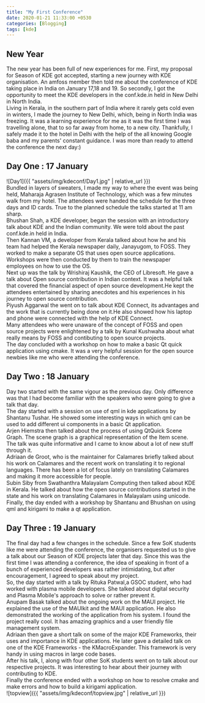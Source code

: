 ```yaml
---
title: "My First Conference"
date: 2020-01-21 11:33:00 +0530
categories: [Blogging]
tags: [kde]
---
```

## New Year
The new year has been full of new experiences for me. First, my proposal for Season of KDE got accepted, starting a new journey with KDE organisation. An amfoss member then told me about the conference of KDE taking place in India on January 17,18 and 19. So secondly, I got the opportunity to meet the KDE developers in the conf.kde.in held in New Delhi in North India.
<br>
Living in Kerala, in the southern part of India where it rarely gets cold even in winters, I made the journey to New Delhi, which, being in North India was freezing. It was a learning experience for me as it was the first time I was travelling alone, that to so far away from home, to a new city. Thankfully, I safely made it to the hotel in Delhi with the help of the all knowing Google baba and my parents' constant guidance. I was more than ready to attend the conference the next day:)

## Day One : 17 January
![Day1]({{ "assets/img/kdeconf/Day1.jpg" | relative_url }})
<br>
Bundled in layers of sweaters, I made my way to where the event was being held, Maharaja Agrasen Institute of Technology, which was a few minutes walk from my hotel. The attendees were handed the schedule for the three days and ID cards.
True to the planned schedule the talks started at 11 am sharp.
<br>
Bhushan Shah, a KDE developer, began the session with an introductory talk about KDE and the Indian community. We were told about the past conf.kde.in held in India. 
<br>
Then Kannan VM, a developer from Kerala talked about how he and his team had helped the Kerala newspaper daily, Janayugom, to FOSS. They worked to make a separate OS that uses open source applications. Workshops were then conducted by them to train the newspaper employees on how to use the OS.
<br>
Next up was the talk by Wrishiraj Kaushik, the CEO of Libresoft. He gave a talk about Open source contribution in Indian context. It was a helpful talk that covered the financial aspect of open source development.He kept the attendees entertained by sharing anecdotes and his experiences in his journey to open source contribution.
<br>
Piyush Aggarwal the went on to talk about KDE Connect, its advantages and the work that is currently being done on it.He also showed how his laptop and phone were connected with the help of KDE Connect.<br>
Many attendees who were unaware of the concept of FOSS and open source projects were enlightened by a talk by Kunal Kushwaha about what really means by FOSS and contibuting to open source projects.<br> 
The day concluded with a workshop on how to make a basic Qt quick application using cmake. It was a very helpful session for the open source newbies like me who were attending the conference.

## Day Two : 18 January
Day two started with the same vigour as the previous day. Only difference was that I had become familiar with the speakers who were going to give a talk that day.<br>
The day started with a session on use of qml in kde applications by Shantanu Tushar. He showed some interesting ways in which qml can be used to add different ui components in a basic Qt application.<br>
Arjen Hiemstra then talked about the process of using QtQuick Scene Graph. The scene graph is a graphical representation of the Item scene. The talk was quite informative and I came to know about a lot of new stuff through it.<br>
Adriaan de Groot, who is the maintainer for Calamares briefly talked about his work on Calamares and the recent work on translating it to regional languages. There has been a lot of focus lately on translating Calamares and making it more accessible for people.<br>
Subin Siby from Swathanthra Malayalam Computing then talked about KDE in Kerala. He talked about how the open source contributions started in the state and his work on translating Calamares in Malayalam using unicode.<br>
Finally, the day ended with a workshop by Shantanu and Bhushan on using qml and kirigami to make a qt application.
## Day Three : 19 January
The final day had a few changes in the schedule. Since a few SoK students like me were attending the conference, the organisers requested us to give a talk about our Season of KDE projects later that day. Since this was the first time I was attending a conference, the idea of speaking in front of a bunch of experienced developers was rather intimidating, but after encouragement, I agreed to speak about my project.<br>
So, the day started with a talk by Rituka Patwal,a GSOC student, who had worked with plasma mobile developers. She talked about digital security and Plasma Mobile's approach to solve or rather prevent it. <br>
Anupam Basak talked about the ongoing work on the MAUI project. He explained the use of the MAUIkit and the MAUI application. He also demonstrated the working of the application from his system. I found the project really cool. It has amazing graphics and a user friendly file management system.<br>
Adriaan then gave a short talk on some of the major KDE Frameworks, their uses and importance in KDE applications.
He later gave a detailed talk on one of the KDE Frameworks - the KMacroExpander. This framework is very handy in using macros in large code bases.<br>
After his talk, I, along with four other SoK students went on to talk about our respective projects. It was interesting to hear about their journey with contributing to KDE.<br>
Finally the conference ended with a workshop on how to resolve cmake and make errors and how to build a kirigami application.<br>
![topview]({{ "assets/img/kdeconf/topview.jpg" | relative_url }})
